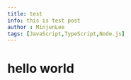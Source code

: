 ```yaml
---
title: test
info: this is test post
author : MinjunLee
tags: [JavaScript,TypeScript,Node.js]
---
```

# hello world
